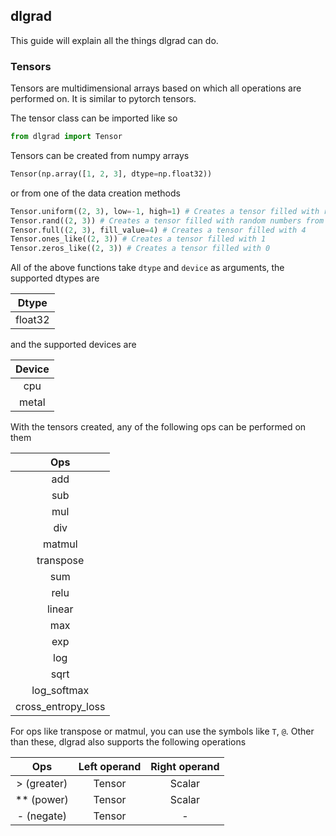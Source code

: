 ## dlgrad

This guide will explain all the things dlgrad can do.

### Tensors

Tensors are multidimensional arrays based on which all operations are performed on. It is similar to pytorch tensors.

The tensor class can be imported like so

```python
from dlgrad import Tensor
```

Tensors can be created from numpy arrays

```python
Tensor(np.array([1, 2, 3], dtype=np.float32))
```

or from one of the data creation methods

```python
Tensor.uniform((2, 3), low=-1, high=1) # Creates a tensor filled with random numbers from a uniform distribution on the interval [low, high)
Tensor.rand((2, 3)) # Creates a tensor filled with random numbers from a uniform distribution on the interval [0, 1)
Tensor.full((2, 3), fill_value=4) # Creates a tensor filled with 4
Tensor.ones_like((2, 3)) # Creates a tensor filled with 1
Tensor.zeros_like((2, 3)) # Creates a tensor filled with 0
```

All of the above functions take ```dtype``` and ```device``` as arguments, the supported dtypes are

| Dtype |
| :---: |
| float32 |

and the supported devices are

| Device |
| :---: |
| cpu |
| metal |

With the tensors created, any of the following ops can be performed on them

| Ops |
| :---: |
| add |
| sub |
| mul |
| div |
| matmul |
| transpose |
| sum |
| relu |
| linear |
| max |
| exp |
| log |
| sqrt |
| log_softmax |
| cross_entropy_loss |

For ops like transpose or matmul, you can use the symbols like ```T```, ```@```. Other than these, dlgrad also supports the following operations


| Ops | Left operand | Right operand |
| :---: | :---: | :---: |
| > (greater) | Tensor | Scalar |
| ** (power) | Tensor | Scalar |
| - (negate) | Tensor | - |